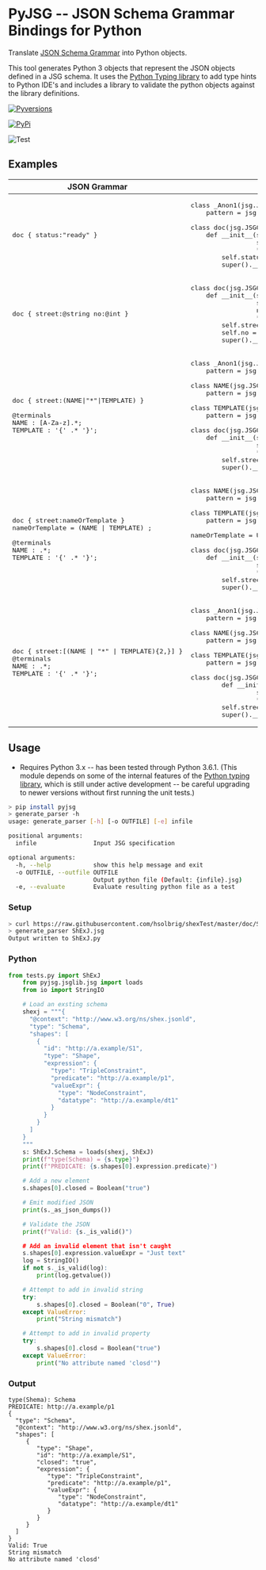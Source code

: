 # PyJSG -- JSON Schema Grammar Bindings for Python
Translate [JSON Schema Grammar](http://github.com/ericprud/jsg) into Python objects.

This tool generates Python 3 objects that represent the JSON objects defined in a JSG schema.  It uses the [Python Typing library](https://docs.python.org/3/library/typing.html) to add type hints to Python IDE's and includes a library to validate the python objects against the library definitions.


[![Pyversions](https://img.shields.io/pypi/pyversions/PyJSG.svg)](https://pypi.python.org/pypi/PyJSG)

[![PyPi](https://img.shields.io/pypi/v/PyJSG.svg)](https://pypi.python.org/pypi/PyJSG)

![Test](https://github.com/hsolbrig/pyjsg/workflows/build/badge.svg)


## Examples

<table><thead>
<tr><th>JSON Grammar</th><th>Python Objects</th><th></th></tr>
</thead><tbody>
<tr><td><pre>doc { status:"ready" }</pre></td><td>
<pre>class _Anon1(jsg.JSGString):
    pattern = jsg.JSGPattern(r'ready')<br/>
class doc(jsg.JSGObject):
    def __init__(self,
                 status: _Anon1 = None,
                 **_kwargs: Dict[str, object]):
        self.status = status
        super().__init__(self._context, **_kwargs)</td></tr>
<tr><td><pre>doc { street:@string no:@int }
</pre></td><td><pre>
class doc(jsg.JSGObject):
    def __init__(self,
                 street: str = None,
                 no: int = None,
                 **_kwargs: Dict[str, object]):
        self.street = jsg.String(street)
        self.no = jsg.Integer(no)
        super().__init__(self._context, **_kwargs)
</pre></td></tr>
<tr><td><pre>doc { street:(NAME|"*"|TEMPLATE) }<br/>
@terminals
NAME : [A-Za-z].*;
TEMPLATE : '{' .* '}';</pre></td><td><pre>class _Anon1(jsg.JSGString):
    pattern = jsg.JSGPattern(r'\*')<br/>
class NAME(jsg.JSGString):
    pattern = jsg.JSGPattern(r'[A-Za-z].*')<br/>
class TEMPLATE(jsg.JSGString):
    pattern = jsg.JSGPattern(r'\{.*\}')<br/>
class doc(jsg.JSGObject):    
    def __init__(self,
                 street: Union[_Anon1, NAME, TEMPLATE] = None,
                 **_kwargs: Dict[str, object]):
        self.street = street
        super().__init__(self._context, **_kwargs)</pre></td></tr>
<tr><td><pre>doc { street:nameOrTemplate }
nameOrTemplate = (NAME | TEMPLATE) ;<br/>
@terminals
NAME : .*;
TEMPLATE : '{' .* '}';</pre></td><td><pre>class NAME(jsg.JSGString):
    pattern = jsg.JSGPattern(r'.*')<br/>
class TEMPLATE(jsg.JSGString):
    pattern = jsg.JSGPattern(r'\{.*\}')<br/>
nameOrTemplate = Union[NAME, TEMPLATE]<br/>
class doc(jsg.JSGObject):    
    def __init__(self,
                 street: nameOrTemplate = None,
                 **_kwargs: Dict[str, object]):
        self.street = street
        super().__init__(self._context, **_kwargs)</pre></td></tr>
<tr><td><pre>doc { street:[(NAME | "*" | TEMPLATE){2,}] }
@terminals
NAME : .*;
TEMPLATE : '{' .* '}';</pre></td><td><pre>class _Anon1(jsg.JSGString):
    pattern = jsg.JSGPattern(r'\*')<br/>
class NAME(jsg.JSGString):
    pattern = jsg.JSGPattern(r'.*')<br/>
class TEMPLATE(jsg.JSGString):
    pattern = jsg.JSGPattern(r'\{.*\}')<br/>
class doc(jsg.JSGObject):
        def __init__(self,
                 street: List[Union[_Anon1, NAME, TEMPLATE]] = None,
                 **_kwargs: Dict[str, object]):
        self.street = street
        super().__init__(self._context, **_kwargs)</pre></td></tr>
</tbody></table>

## Usage
* Requires Python 3.x -- has been tested through Python 3.6.1.  (This module depends on some of the internal features of the [Python typing library](https://docs.python.org/3/library/typing.html), which is still under active development -- be careful upgrading to newer versions without first running the unit tests.)
```bash
> pip install pyjsg
> generate_parser -h
usage: generate_parser [-h] [-o OUTFILE] [-e] infile

positional arguments:
  infile                Input JSG specification

optional arguments:
  -h, --help            show this help message and exit
  -o OUTFILE, --outfile OUTFILE
                        Output python file (Default: {infile}.jsg)
  -e, --evaluate        Evaluate resulting python file as a test
  ```
### Setup
```bash
> curl https://raw.githubusercontent.com/hsolbrig/shexTest/master/doc/ShExJ.jsg -o ShExJ.jsg
> generate_parser ShExJ.jsg
Output written to ShExJ.py
```
### Python
```python
from tests.py import ShExJ
    from pyjsg.jsglib.jsg import loads
    from io import StringIO

    # Load an exsting schema
    shexj = """{
      "@context": "http://www.w3.org/ns/shex.jsonld",
      "type": "Schema",
      "shapes": [
        {
          "id": "http://a.example/S1",
          "type": "Shape",
          "expression": {
            "type": "TripleConstraint",
            "predicate": "http://a.example/p1",
            "valueExpr": {
              "type": "NodeConstraint",
              "datatype": "http://a.example/dt1"
            }
          }
        }
      ]
    }
    """
    s: ShExJ.Schema = loads(shexj, ShExJ)
    print(f"type(Schema) = {s.type}")
    print(f"PREDICATE: {s.shapes[0].expression.predicate}")

    # Add a new element
    s.shapes[0].closed = Boolean("true")

    # Emit modified JSON
    print(s._as_json_dumps())

    # Validate the JSON
    print(f"Valid: {s._is_valid()")

    # Add an invalid element that isn't caught
    s.shapes[0].expression.valueExpr = "Just text"
    log = StringIO()
    if not s._is_valid(log):
        print(log.getvalue())

    # Attempt to add in invalid string
    try:
        s.shapes[0].closed = Boolean("0", True)
    except ValueError:
        print("String mismatch")

    # Attempt to add in invalid property
    try:
        s.shapes[0].closd = Boolean("true")
    except ValueError:
        print("No attribute named 'closd'")

```
 ### Output 
 ```text
type(Shema): Schema
PREDICATE: http://a.example/p1
{
   "type": "Schema",
   "@context": "http://www.w3.org/ns/shex.jsonld",
   "shapes": [
      {
         "type": "Shape",
         "id": "http://a.example/S1",
         "closed": "true",
         "expression": {
            "type": "TripleConstraint",
            "predicate": "http://a.example/p1",
            "valueExpr": {
               "type": "NodeConstraint",
               "datatype": "http://a.example/dt1"
            }
         }
      }
   ]
}
Valid: True
String mismatch
No attribute named 'closd'
```
